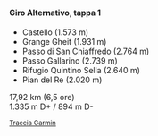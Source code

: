 #### Giro Alternativo, tappa 1

- Castello (1.573 m)
- Grange Gheit (1.931 m)
- Passo di San Chiaffredo (2.764 m)
- Passo Gallarino (2.739 m)
- Rifugio Quintino Sella (2.640 m)
- Pian del Re (2.020 m)

17,92 km (6,5 ore)<br>
1.335 m D+ / 894 m D-

<small>
    <a href="https://connect.garmin.com/modern/course/94929921" target="_blank">Traccia Garmin</a>
</small>
